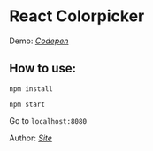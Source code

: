 # React Colorpicker


Demo: 
_[Codepen](http://codepen.io/_danko/full/JKaxKE/)_


## How to use:

`npm install`

`npm start`

Go to `localhost:8080`

Author: _[Site](http://danko-m.github.io)_